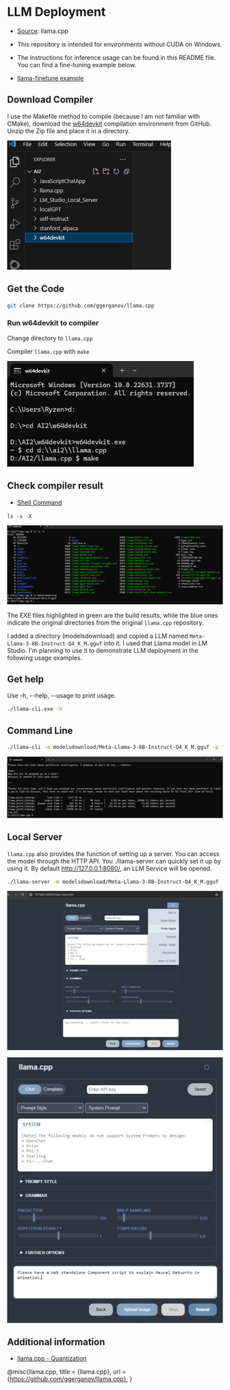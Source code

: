 # LLM Deployment

* [Source](https://github.com/ggerganov/llama.cpp): llama.cpp

* This repository is intended for environments without CUDA on Windows.

* The instructions for inference usage can be found in this README file. You can find a fine-tuning example below.

* [llama-finetune example](https://github.com/AlleninTaipei/LLM-Deployment/blob/main/Finetune%20Example.md)

## Download Compiler

I use the Makefile method to compile (because I am not familiar with CMake), download the [w64devkit](https://github.com/skeeto/w64devkit/releases/download/v1.21.0/w64devkit-1.21.0.zip) compilation environment from GitHub. Unzip the Zip file and place it in a directory.

![image](w64devkit.png)

## Get the Code

```bash
git clone https://github.com/ggerganov/llama.cpp
```

### Run w64devkit to compiler

Change directory to `llama.cpp`

Compiler `llama.cpp` with `make`

![image](cdllamacpp.png)

## Check compiler result

* [Shell Command](https://github.com/AlleninTaipei/LLM-Deployment/blob/main/Shell%20Command.md)

`ls -s -X`

![image](make.png)

The EXE files highlighted in green are the build results, while the blue ones indicate the original directories from the original `llama.cpp`  repository.

I added a directory (modelsdownload) and copied a LLM named `Meta-Llama-3-8B-Instruct-Q4_K_M.gguf` into it. I used that Llama model in LM Studio. I'm planning to use it to demonstrate LLM deployment in the following usage examples.

## Get help 

Use -h, --help, --usage to print usage.

```bash
./llama-cli.exe -h
```
## Command Line

```bash
./llama-cli -m modelsdownload/Meta-Llama-3-8B-Instruct-Q4_K_M.gguf -p "Please have one joke about artificial intelligence."
```

![image](cliresult.png)

## Local Server

`llama.cpp` also provides the function of setting up a server. You can access the model through the HTTP API. You ./llama-server can quickly set it up by using it. By default http://127.0.0.1:8080/, an LLM Service will be opened. 

```bash
./llama-server -m modelsdownload/Meta-Llama-3-8B-Instruct-Q4_K_M.gguf
```

![image](localserver.png)

![image](chat.png)

## Additional information

* [llama.cpp - Quantization](https://github.com/AlleninTaipei/LLM-Deployment/blob/main/llama.cpp%20-%20Quantization.md)

@misc{llama.cpp,
  title = {llama.cpp},
  url = {https://github.com/ggerganov/llama.cpp},
}